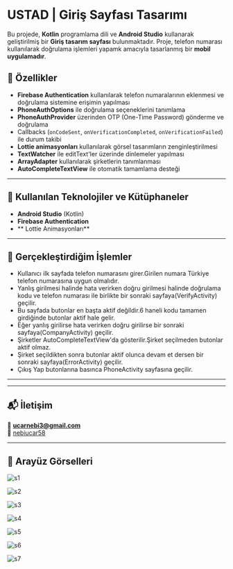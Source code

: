 # USTAD | Giriş Sayfası Tasarımı

Bu projede, **Kotlin** programlama dili ve **Android Studio** kullanarak geliştirilmiş bir **Giriş tasarım sayfası** bulunmaktadır. Proje, telefon numarası kullanılarak doğrulama işlemleri yapamk amacıyla tasarlanmış bir **mobil uygulamadır**.

## 🚀 Özellikler

- **Firebase Authentication** kullanılarak telefon numaralarının eklenmesi ve doğrulama sistemine erişimin yapılması
- **PhoneAuthOptions** ile doğrulama seçeneklerini tanımlama
- **PhoneAuthProvider** üzerinden OTP (One-Time Password) gönderme ve doğrulama
- Callbacks (`onCodeSent`, `onVerificationCompleted`, `onVerificationFailed`) ile durum takibi
- **Lottie animasyonları** kullanılarak görsel tasarımların zenginleştirilmesi
- **TextWatcher** ile editText'ler üzerinde dinlemeler yapılması
- **ArrayAdapter** kullanılarak şirketlerin tanımlanması
- **AutoCompleteTextView** ile otomatik tamamlama desteği

---

## 🧱 Kullanılan Teknolojiler ve Kütüphaneler

- **Android Studio** (Kotlin)
- **Firebase Authentication**
- ** Lottie Animasyonları**

---

## 🎯 Gerçekleştirdiğim İşlemler

- Kullanıcı ilk sayfada telefon numarasını girer.Girilen numara Türkiye telefon numarasına uygun olmalıdır.
- Yanlış girilmesi halinde hata verirken doğru girilmesi halinde doğrulama kodu ve telefon numarası ile birlikte bir sonraki sayfaya(VerifyActivity) geçilir.
- Bu sayfada butonlar en başta aktif değildir.6 haneli kodu tamamen girdiğinde butonlar aktif hale gelir.
- Eğer yanlış girilirse hata verirken doğru girilirse bir sonraki sayfaya(CompanyActivity) geçilir.
- Şirketler AutoCompleteTextView'da gösterilir.Şirket seçilmeden butonlar aktif olmaz.
- Şirket seçildikten sonra butonlar aktif olunca devam et dersen bir sonraki sayfaya(ErrorActivity) geçilir.
- Çıkış Yap butonlarına basınca PhoneActivity sayfasına geçilir.

---

---

## 📬 İletişim

📧 **ucarnebi3@gmail.com**  
🔗 [nebiucar58](https://www.linkedin.com/in/nebiucar58)

---

## 📸 Arayüz Görselleri


![s1](https://github.com/user-attachments/assets/ee916c90-d6a1-44a2-bcf1-e5365a58c05c)



![s2](https://github.com/user-attachments/assets/9df37ce8-07e1-4a59-a9de-8dee4c7d23a3)




![s3](https://github.com/user-attachments/assets/b2c835e2-8f02-4be0-af4f-8861e5ea618d)



![s4](https://github.com/user-attachments/assets/02508c93-b0bc-46df-9558-6231f171f8f8)



![s5](https://github.com/user-attachments/assets/6f79186b-adf8-4d69-b50f-6581dcbbc722)



![s6](https://github.com/user-attachments/assets/527dd536-87fe-4d83-9282-00a960d7f2c7)





![s7](https://github.com/user-attachments/assets/a7d17692-8de6-4f3f-8e49-84defa26e665)



